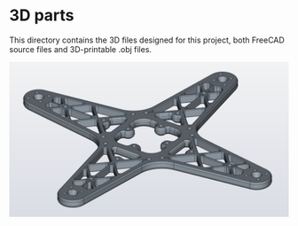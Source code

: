 # 3D parts

This directory contains the 3D files designed for this project, both FreeCAD source files and 3D-printable .obj files.

![](../images/droneframe_image.png)